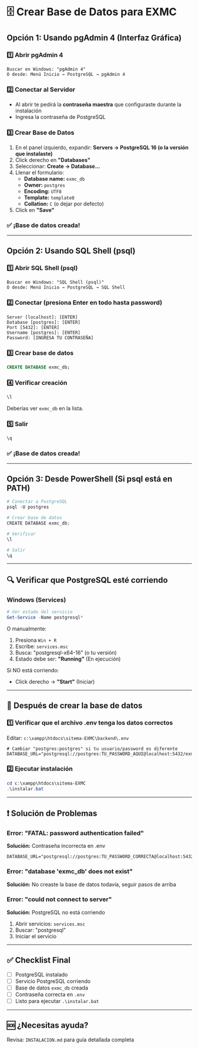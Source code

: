 # 🗄️ Crear Base de Datos para EXMC

## Opción 1: Usando pgAdmin 4 (Interfaz Gráfica)

### 1️⃣ Abrir pgAdmin 4
```
Buscar en Windows: "pgAdmin 4"
O desde: Menú Inicio → PostgreSQL → pgAdmin 4
```

### 2️⃣ Conectar al Servidor
- Al abrir te pedirá la **contraseña maestra** que configuraste durante la instalación
- Ingresa la contraseña de PostgreSQL

### 3️⃣ Crear Base de Datos
1. En el panel izquierdo, expandir: **Servers → PostgreSQL 16 (o la versión que instalaste)**
2. Click derecho en **"Databases"**
3. Seleccionar: **Create → Database...**
4. Llenar el formulario:
   - **Database name:** `exmc_db`
   - **Owner:** `postgres`
   - **Encoding:** `UTF8`
   - **Template:** `template0`
   - **Collation:** `C` (o dejar por defecto)
5. Click en **"Save"**

### ✅ ¡Base de datos creada!

---

## Opción 2: Usando SQL Shell (psql)

### 1️⃣ Abrir SQL Shell (psql)
```
Buscar en Windows: "SQL Shell (psql)"
O desde: Menú Inicio → PostgreSQL → SQL Shell
```

### 2️⃣ Conectar (presiona Enter en todo hasta password)
```
Server [localhost]: [ENTER]
Database [postgres]: [ENTER]  
Port [5432]: [ENTER]
Username [postgres]: [ENTER]
Password: [INGRESA TU CONTRASEÑA]
```

### 3️⃣ Crear base de datos
```sql
CREATE DATABASE exmc_db;
```

### 4️⃣ Verificar creación
```sql
\l
```
Deberías ver `exmc_db` en la lista.

### 5️⃣ Salir
```sql
\q
```

### ✅ ¡Base de datos creada!

---

## Opción 3: Desde PowerShell (Si psql está en PATH)

```powershell
# Conectar a PostgreSQL
psql -U postgres

# Crear base de datos
CREATE DATABASE exmc_db;

# Verificar
\l

# Salir
\q
```

---

## 🔍 Verificar que PostgreSQL esté corriendo

### Windows (Services)
```powershell
# Ver estado del servicio
Get-Service -Name postgresql*
```

O manualmente:
1. Presiona `Win + R`
2. Escribe: `services.msc`
3. Busca: "postgresql-x64-16" (o tu versión)
4. Estado debe ser: **"Running"** (En ejecución)

Si NO está corriendo:
- Click derecho → **"Start"** (Iniciar)

---

## 📝 Después de crear la base de datos

### 1️⃣ Verificar que el archivo .env tenga los datos correctos

Editar: `c:\xampp\htdocs\sitema-EXMC\backend\.env`

```env
# Cambiar "postgres:postgres" si tu usuario/password es diferente
DATABASE_URL="postgresql://postgres:TU_PASSWORD_AQUI@localhost:5432/exmc_db"
```

### 2️⃣ Ejecutar instalación

```powershell
cd c:\xampp\htdocs\sitema-EXMC
.\instalar.bat
```

---

## ❗ Solución de Problemas

### Error: "FATAL: password authentication failed"
**Solución:** Contraseña incorrecta en .env
```env
DATABASE_URL="postgresql://postgres:TU_PASSWORD_CORRECTA@localhost:5432/exmc_db"
```

### Error: "database 'exmc_db' does not exist"
**Solución:** No creaste la base de datos todavía, seguir pasos de arriba

### Error: "could not connect to server"
**Solución:** PostgreSQL no está corriendo
1. Abrir servicios: `services.msc`
2. Buscar: "postgresql"
3. Iniciar el servicio

---

## ✅ Checklist Final

- [ ] PostgreSQL instalado
- [ ] Servicio PostgreSQL corriendo
- [ ] Base de datos `exmc_db` creada
- [ ] Contraseña correcta en `.env`
- [ ] Listo para ejecutar `.\instalar.bat`

---

## 🆘 ¿Necesitas ayuda?

Revisa: `INSTALACION.md` para guía detallada completa
